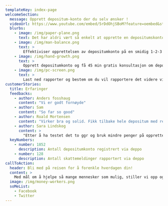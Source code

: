 ```yaml
---
templateKey: index-page
welcomeSection:
  message: Opprett depositum-konto der du selv ønsker !
  videoUrl: https://www.youtube.com/embed/5rDdOhjSBoM?feature=oembed&start&end&wmode=opaque&loop=0&controls=1&mute=0&rel=0&modestbranding=0
  blurbs:
    - image: /img/paper-plane.png
      text: Det har aldri vært så enkelt at opprette en depositumskonto
    - image: /img/man-balance.png
      text: >
        Effektiviser opprettelsen av depositumkonto på en smidig 1-2-3 prosess og gjør det til den prisen du ønsker
    - image: /img/hand-growth.png
      text: >
        Opprett depositumkonto og få 45 min gratis konsultasjon om depositumloven dersom behovet oppstår
    - image: /img/pc-screen.png
      text: >
        Last ned rapporter og bestem om du vil rapportere det videre via oss for enda flere forenklinger
customerStories:
  title: Erfaringer
  feedbacks:
    - author: Anders fosshaug
      content: "Vi er godt fornøyde"
    - author: Sam
      content: "So far so good"
    - author: Roald Mortensen
      content: "Virker bra og solid. Fikk tilbake hele depositum med renter"
    - author: Sara Lindskog
      content: >
        "Etter å ha testet det to ggr og bruk mindre penger på opprettelse av depositumkonto så er jeg fornøyd"
  keyNumbers:
    - number: 1852
      description: Antall depositumkonto registrert via deppo​
    - number: 128
      description: Antall skattemeldinger rapportert via deppo
callToAction:
  header: Bli med på reisen for å forenkle hverdagen din!
  content: >
    Med mål om å hjelpe så mange mennesker som mulig, stiller vi opp og forenkler hverdagen til utleiere. Vennligst logg på for å starte prosess eller kontakt oss for mer informasjon.
  image: /img/money-workers.png
  soMeList:
    - Facebook
    - Twitter
---
```

